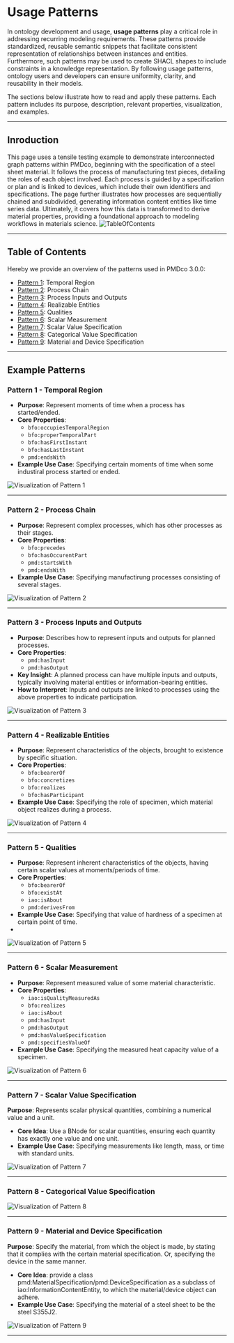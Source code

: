 # Usage Patterns

In ontology development and usage, **usage patterns** play a critical role in addressing recurring modeling requirements. These patterns provide standardized, reusable semantic snippets that facilitate consistent representation of relationships between instances and entities. Furthermore, such patterns may be used to create SHACL shapes to include constraints in a knowledge representation. By following usage patterns, ontology users and developers can ensure uniformity, clarity, and reusability in their models.

The sections below illustrate how to read and apply these patterns. Each pattern includes its purpose, description, relevant properties, visualization, and examples.

---

## Inroduction
This page uses a tensile testing example to demonstrate interconnected graph patterns within PMDco, beginning with the specification of a steel sheet material. It follows the process of manufacturing test pieces, detailing the roles of each object involved. Each process is guided by a specification or plan and is linked to devices, which include their own identifiers and specifications. The page further illustrates how processes are sequentially chained and subdivided, generating information content entities like time series data. Ultimately, it covers how this data is transformed to derive material properties, providing a foundational approach to modeling workflows in materials science.
![TableOfContents](https://github.com/user-attachments/assets/3510fa58-9774-4d04-a466-6a6bf7f2ddcd)

---

## Table of Contents
Hereby we provide an overview of the patterns used in PMDco 3.0.0:
- [Pattern 1](#Pattern-1---Temporal-Region): Temporal Region
- [Pattern 2](#Pattern-2---Process-Chain): Process Chain
- [Pattern 3](#Pattern-3---Process-Inputs-and-Outputs): Process Inputs and Outputs
- [Pattern 4](#Pattern-4---Realizable-Entities): Realizable Entities
- [Pattern 5](#Pattern-5---Qualities): Qualities
- [Pattern 6](#Pattern-6---Scalar-Measurement): Scalar Measurement
- [Pattern 7](#Pattern-7---Scalar-Value-Specification): Scalar Value Specification
- [Pattern 8](#Pattern-8---Categorical-Value-Specification): Categorical Value Specification
- [Pattern 9](#Pattern-9---Material-and-Device-Specification): Material and Device Specification

---

## Example Patterns

### Pattern 1 - Temporal Region

- **Purpose**: Represent moments of time when a process has started/ended.
- **Core Properties**: 
  - `bfo:occupiesTemporalRegion` 
  - `bfo:properTemporalPart`
  - `bfo:hasFirstInstant`
  - `bfo:hasLastInstant`
  - `pmd:endsWith`
- **Example Use Case**: Specifying certain moments of time when some industiral process started or ended. 

![Visualization of Pattern 1](https://github.com/user-attachments/assets/2bee33e5-c7ba-46ef-85ca-c4fccf7c19f5)

---

### Pattern 2 - Process Chain

- **Purpose**: Represent complex processes, which has other processes as their stages.
- **Core Properties**: 
  - `bfo:precedes` 
  - `bfo:hasOccurentPart`
  - `pmd:startsWith`
  - `pmd:endsWith`
- **Example Use Case**: Specifying manufactirung processes consisting of several stages.

![Visualization of Pattern 2](https://github.com/user-attachments/assets/01c1f41f-52ad-4789-8d49-40006485852c)

---

### Pattern 3 - Process Inputs and Outputs

- **Purpose**: Describes how to represent inputs and outputs for planned processes.
- **Core Properties**: 
  - `pmd:hasInput` 
  - `pmd:hasOutput`
- **Key Insight**: A planned process can have multiple inputs and outputs, typically involving material entities or information-bearing entities.
- **How to Interpret**: Inputs and outputs are linked to processes using the above properties to indicate participation.

  
![Visualization of Pattern 3](https://github.com/user-attachments/assets/8a27fe19-dd1e-4542-a4d7-5c22a62e3ff8)

---

### Pattern 4 - Realizable Entities

- **Purpose**: Represent characteristics of the objects, brought to existence by specific situation.
- **Core Properties**: 
  - `bfo:bearerOf` 
  - `bfo:concretizes`
  - `bfo:realizes`
  - `bfo:hasParticipant`
- **Example Use Case**: Specifying the role of specimen, which material object realizes during a process. 
  
![Visualization of Pattern 4](https://github.com/user-attachments/assets/ea1dc484-19ab-4696-85d7-6779aa93d756)

---

### Pattern 5 - Qualities

- **Purpose**: Represent inherent characteristics of the objects, having certain scalar values at moments/periods of time.
- **Core Properties**: 
  - `bfo:bearerOf` 
  - `bfo:existAt`
  - `iao:isAbout`
  - `pmd:derivesFrom`
- **Example Use Case**: Specifying that value of hardness of a specimen at certain point of time.
- 
![Visualization of Pattern 5](https://github.com/user-attachments/assets/bf33523f-6e30-474e-886d-226c9d0e3738)

---

### Pattern 6 - Scalar Measurement

- **Purpose**: Represent measured value of some material characteristic. 
- **Core Properties**: 
  - `iao:isQualityMeasuredAs` 
  - `bfo:realizes`
  - `iao:isAbout`
  - `pmd:hasInput`
  - `pmd:hasOutput`
  - `pmd:hasValueSpecification`
  - `pmd:specifiesValueOf`
- **Example Use Case**: Specifying the measured heat capacity value of a specimen.

![Visualization of Pattern 6](https://github.com/user-attachments/assets/674f71cd-f712-4f09-ae72-85650946bc25)

---

### Pattern 7 - Scalar Value Specification

**Purpose**: Represents scalar physical quantities, combining a numerical value and a unit.
- **Core Idea**: Use a BNode for scalar quantities, ensuring each quantity has exactly one value and one unit.
- **Example Use Case**: Specifying measurements like length, mass, or time with standard units.

![Visualization of Pattern 7](https://github.com/user-attachments/assets/f3f1e93c-cba1-4c7c-8862-27566a4f04e0)

---

### Pattern 8 - Categorical Value Specification

![Visualization of Pattern 8](https://github.com/user-attachments/assets/2a726fcf-e07a-496b-a50e-520705a273d6)

---
### Pattern 9 - Material and Device Specification

**Purpose**: Specify the material, from which the object is made, by stating that it complies with the certain material specification. Or, specifying the device in the same manner.
- **Core Idea**: provide a class pmd:MaterialSpecification/pmd:DeviceSpecification as a subclass of iao:InformationContentEntity, to which the material/device object can adhere.
- **Example Use Case**: Specifying the material of a steel sheet to be the steel S355J2.

![Visualization of Pattern 9](https://github.com/user-attachments/assets/2bd208c7-5a29-4270-a10b-d63542ee97ce)


---
